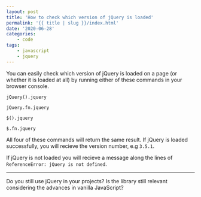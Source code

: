```yaml
---
layout: post
title: 'How to check which version of jQuery is loaded'
permalink: '{{ title | slug }}/index.html'
date: '2020-06-28'
categories:
    - code
tags:
    - javascript
    - jquery
---
```


You can easily check which version of jQuery is loaded on a page (or whether it is loaded at all) by running either of these commands in your browser console.

```shell
jQuery().jquery

jQuery.fn.jquery

$().jquery

$.fn.jquery
```

All four of these commands will return the same result. If jQuery is loaded successfully, you will recieve the version number, e.g `3.5.1`.

If jQuery is not loaded you will recieve a message along the lines of `ReferenceError: jQuery is not defined`.

---

Do you still use jQuery in your projects? Is the library still relevant considering the advances in vanilla JavaScript?
